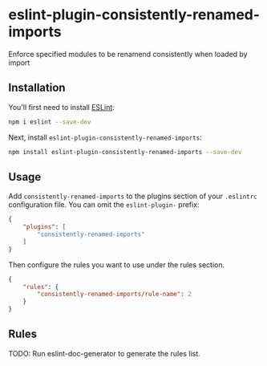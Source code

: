 # eslint-plugin-consistently-renamed-imports

Enforce specified modules to be renamend consistently when loaded by import

## Installation

You'll first need to install [ESLint](https://eslint.org/):

```sh
npm i eslint --save-dev
```

Next, install `eslint-plugin-consistently-renamed-imports`:

```sh
npm install eslint-plugin-consistently-renamed-imports --save-dev
```

## Usage

Add `consistently-renamed-imports` to the plugins section of your `.eslintrc` configuration file. You can omit the `eslint-plugin-` prefix:

```json
{
    "plugins": [
        "consistently-renamed-imports"
    ]
}
```


Then configure the rules you want to use under the rules section.

```json
{
    "rules": {
        "consistently-renamed-imports/rule-name": 2
    }
}
```

## Rules

<!-- begin auto-generated rules list -->
TODO: Run eslint-doc-generator to generate the rules list.
<!-- end auto-generated rules list -->


